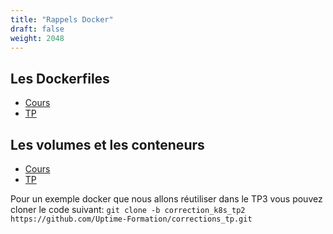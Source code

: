 ```yaml
---
title: "Rappels Docker"
draft: false
weight: 2048
---
```


## Les Dockerfiles
- [Cours](../../04-docker/2-cours_les-dockerfiles/)
- [TP](../../04-docker/2-tp_les-dockerfiles/)

## Les volumes et les conteneurs
- [Cours](../../04-docker/3_volumes-et-reseaux/)
- [TP](../../04-docker/3-tp_volumes/)

Pour un exemple docker que nous allons réutiliser dans le TP3 vous pouvez cloner le code suivant: `git clone -b correction_k8s_tp2 https://github.com/Uptime-Formation/corrections_tp.git`

